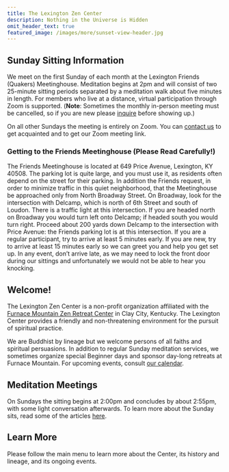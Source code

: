 ```yaml
---
title: The Lexington Zen Center
description: Nothing in the Universe is Hidden
omit_header_text: true
featured_image: /images/more/sunset-view-header.jpg
---
```


## Sunday Sitting Information

We meet on the first Sunday of each month at the Lexington Friends (Quakers) Meetinghouse.  Meditation begins at 2pm and will consist of two 25-minute sitting periods separated by a meditation walk about five minutes in length.  For members who live at a distance, virtual participation through Zoom is supported.  (**Note**:  Sometimes the monthly in-person meeting must be cancelled, so if you are new please <a href="/about/contact">inquire</a> before showing up.)

On all other Sundays the meeting is entirely on Zoom.  You can <a href="/about/contact">contact us</a> to get acquainted and to get our Zoom meeting link.

### Getting to the Friends Meetinghouse (Please Read Carefully!)

The Friends Meetinghouse is located at 649 Price Avenue, Lexington, KY 40508.  The parking lot is quite large, and you must use it, as residents often depend on the street for their parking.  In addition the Friends request, in order to minimize traffic in this quiet neighborhood, that the Meetinghouse be approached only from North Broadway Street.  On Broadway, look for the intersection with Delcamp, which is north of 6th Street and south of Loudon.  There is a traffic light at this intersection.  If you are headed north on Broadway you would turn left onto Delcamp; if headed south you would turn right.  Proceed about 200 yards down Delcamp to the intersection with Price Avenue:  the Friends parking lot is at this intersection.  If you are a regular participant, try to arrive at least 5 minutes early.  If you are new, try to arrive at least 15 minutes early so we can greet you and help you get set up.  In any event, don’t arrive late, as we may need to lock the front door during our sittings and unfortunately we would not be able to hear you knocking.


## Welcome!

The Lexington Zen Center is a non-profit organization affiliated with the <a href="http://www.furnacemountainzen.org/" target="_blank"> Furnace Mountain Zen Retreat Center</a> in Clay City, Kentucky.  The Lexington Center provides a friendly and non-threatening environment for the pursuit of spiritual practice.

We are Buddhist by lineage but we welcome persons of all faiths and spiritual persuasions.  In addition to regular Sunday meditation services, we sometimes organize special Beginner days and sponsor day-long retreats at Furnace Mountain.  For upcoming events, consult <a href="/about/events/" target="_blank">our calendar</a>.


## Meditation Meetings

On Sundays the sitting begins at 2:00pm and concludes by about 2:55pm, with some light conversation afterwards.  To learn more about the Sunday sits, read some of the articles <a href="/resources/" target="_blank">here</a>.

## Learn More

Please follow the main menu to learn more about the Center, its history and lineage, and its ongoing events.